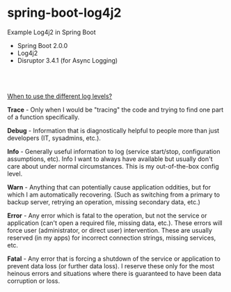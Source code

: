 
# spring-boot-log4j2
Example Log4j2 in Spring Boot

 - Spring Boot 2.0.0
 - Log4j2
 - Disruptor 3.4.1 (for Async Logging)

<br/><br/><br/>
[When to use the different log levels?](https://stackoverflow.com/a/2031209)

**Trace** - Only when I would be "tracing" the code and trying to find one part of a function specifically.

**Debug** - Information that is diagnostically helpful to people more than just developers (IT, sysadmins, etc.).

**Info** - Generally useful information to log (service start/stop, configuration assumptions, etc). Info I want to always have available but usually don't care about under normal circumstances. This is my out-of-the-box config level.

**Warn** - Anything that can potentially cause application oddities, but for which I am automatically recovering. (Such as switching from a primary to backup server, retrying an operation, missing secondary data, etc.)

**Error** - Any error which is fatal to the operation, but not the service or application (can't open a required file, missing data, etc.). These errors will force user (administrator, or direct user) intervention. These are usually reserved (in my apps) for incorrect connection strings, missing services, etc.

**Fatal** - Any error that is forcing a shutdown of the service or application to prevent data loss (or further data loss). I reserve these only for the most heinous errors and situations where there is guaranteed to have been data corruption or loss.
